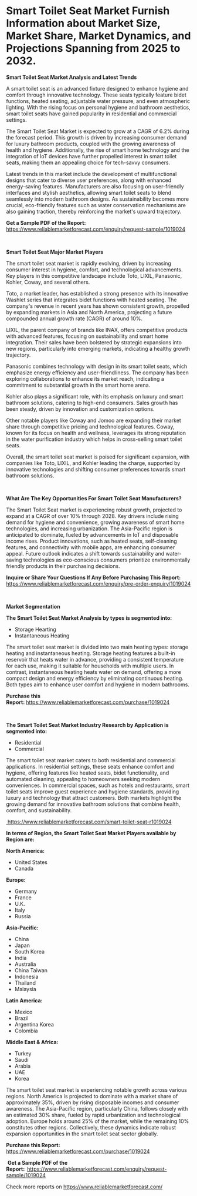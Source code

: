 <p><h1>Smart Toilet Seat Market Furnish Information about Market Size, Market Share, Market Dynamics, and Projections Spanning from 2025 to 2032.</h1></p><p><strong>Smart Toilet Seat Market Analysis and Latest Trends</strong></p>
<p><p>A smart toilet seat is an advanced fixture designed to enhance hygiene and comfort through innovative technology. These seats typically feature bidet functions, heated seating, adjustable water pressure, and even atmospheric lighting. With the rising focus on personal hygiene and bathroom aesthetics, smart toilet seats have gained popularity in residential and commercial settings.</p><p>The Smart Toilet Seat Market is expected to grow at a CAGR of 6.2% during the forecast period. This growth is driven by increasing consumer demand for luxury bathroom products, coupled with the growing awareness of health and hygiene. Additionally, the rise of smart home technology and the integration of IoT devices have further propelled interest in smart toilet seats, making them an appealing choice for tech-savvy consumers.</p><p>Latest trends in this market include the development of multifunctional designs that cater to diverse user preferences, along with enhanced energy-saving features. Manufacturers are also focusing on user-friendly interfaces and stylish aesthetics, allowing smart toilet seats to blend seamlessly into modern bathroom designs. As sustainability becomes more crucial, eco-friendly features such as water conservation mechanisms are also gaining traction, thereby reinforcing the market's upward trajectory.</p></p>
<p><strong>Get a Sample PDF of the Report:&nbsp;</strong> <a href="https://www.reliablemarketforecast.com/enquiry/request-sample/1019024?utm_campaign=2485&utm_medium=2&utm_source=Github&utm_content=ia&utm_term=21022025&utm_id=smart-toilet-seat">https://www.reliablemarketforecast.com/enquiry/request-sample/1019024</a></p>
<p>&nbsp;</p>
<p><strong>Smart Toilet Seat Major Market Players</strong></p>
<p><p>The smart toilet seat market is rapidly evolving, driven by increasing consumer interest in hygiene, comfort, and technological advancements. Key players in this competitive landscape include Toto, LIXIL, Panasonic, Kohler, Coway, and several others.</p><p>Toto, a market leader, has established a strong presence with its innovative Washlet series that integrates bidet functions with heated seating. The company's revenue in recent years has shown consistent growth, propelled by expanding markets in Asia and North America, projecting a future compounded annual growth rate (CAGR) of around 10%.</p><p>LIXIL, the parent company of brands like INAX, offers competitive products with advanced features, focusing on sustainability and smart home integration. Their sales have been bolstered by strategic expansions into new regions, particularly into emerging markets, indicating a healthy growth trajectory.</p><p>Panasonic combines technology with design in its smart toilet seats, which emphasize energy efficiency and user-friendliness. The company has been exploring collaborations to enhance its market reach, indicating a commitment to substantial growth in the smart home arena.</p><p>Kohler also plays a significant role, with its emphasis on luxury and smart bathroom solutions, catering to high-end consumers. Sales growth has been steady, driven by innovation and customization options.</p><p>Other notable players like Coway and Jomoo are expanding their market share through competitive pricing and technological features. Coway, known for its focus on health and wellness, leverages its strong reputation in the water purification industry which helps in cross-selling smart toilet seats.</p><p>Overall, the smart toilet seat market is poised for significant expansion, with companies like Toto, LIXIL, and Kohler leading the charge, supported by innovative technologies and shifting consumer preferences towards smart bathroom solutions.</p></p>
<p>&nbsp;</p>
<p><strong>What Are The Key Opportunities For Smart Toilet Seat Manufacturers?</strong></p>
<p><p>The Smart Toilet Seat market is experiencing robust growth, projected to expand at a CAGR of over 10% through 2028. Key drivers include rising demand for hygiene and convenience, growing awareness of smart home technologies, and increasing urbanization. The Asia-Pacific region is anticipated to dominate, fueled by advancements in IoT and disposable income rises. Product innovations, such as heated seats, self-cleaning features, and connectivity with mobile apps, are enhancing consumer appeal. Future outlook indicates a shift towards sustainability and water-saving technologies as eco-conscious consumers prioritize environmentally friendly products in their purchasing decisions.</p></p>
<p><strong>Inquire or Share Your Questions If Any Before Purchasing This Report:</strong> <a href="https://www.reliablemarketforecast.com/enquiry/pre-order-enquiry/1019024?utm_campaign=2485&utm_medium=2&utm_source=Github&utm_content=ia&utm_term=21022025&utm_id=smart-toilet-seat">https://www.reliablemarketforecast.com/enquiry/pre-order-enquiry/1019024</a></p>
<p>&nbsp;</p>
<p><strong>Market Segmentation</strong></p>
<p><strong>The Smart Toilet Seat Market Analysis by types is segmented into:</strong></p>
<p><ul><li>Storage Hearting</li><li>Instantaneous Heating</li></ul></p>
<p><p>The smart toilet seat market is divided into two main heating types: storage heating and instantaneous heating. Storage heating features a built-in reservoir that heats water in advance, providing a consistent temperature for each use, making it suitable for households with multiple users. In contrast, instantaneous heating heats water on demand, offering a more compact design and energy efficiency by eliminating continuous heating. Both types aim to enhance user comfort and hygiene in modern bathrooms.</p></p>
<p><strong>Purchase this Report:&nbsp;</strong><a href="https://www.reliablemarketforecast.com/purchase/1019024?utm_campaign=2485&utm_medium=2&utm_source=Github&utm_content=ia&utm_term=21022025&utm_id=smart-toilet-seat">https://www.reliablemarketforecast.com/purchase/1019024</a></p>
<p>&nbsp;</p>
<p><strong>The Smart Toilet Seat Market Industry Research by Application is segmented into:</strong></p>
<p><ul><li>Residential</li><li>Commercial</li></ul></p>
<p><p>The smart toilet seat market caters to both residential and commercial applications. In residential settings, these seats enhance comfort and hygiene, offering features like heated seats, bidet functionality, and automated cleaning, appealing to homeowners seeking modern conveniences. In commercial spaces, such as hotels and restaurants, smart toilet seats improve guest experience and hygiene standards, providing luxury and technology that attract customers. Both markets highlight the growing demand for innovative bathroom solutions that combine health, comfort, and sustainability.</p></p>
<p><a href="https://www.reliablemarketforecast.com/smart-toilet-seat-r1019024?utm_campaign=2485&utm_medium=2&utm_source=Github&utm_content=ia&utm_term=21022025&utm_id=smart-toilet-seat">&nbsp;https://www.reliablemarketforecast.com/smart-toilet-seat-r1019024</a></p>
<p><strong>In terms of Region, the Smart Toilet Seat Market Players available by Region are:</strong></p>
<p>
    <p> <strong> North America: </strong>
        <ul>
            <li>United States</li>
            <li>Canada</li>
        </ul>
        </p> 
    <p> <strong> Europe: </strong>
        <ul>
            <li>Germany</li>
            <li>France</li>
            <li>U.K.</li>
            <li>Italy</li>
            <li>Russia</li>
        </ul>
        </p> 
    <p> <strong> Asia-Pacific: </strong>
        <ul>
            <li>China</li>
            <li>Japan</li>
            <li>South Korea</li>
            <li>India</li>
            <li>Australia</li>
            <li>China Taiwan</li>
            <li>Indonesia</li>
            <li>Thailand</li>
            <li>Malaysia</li>
        </ul>
        </p> 
    <p> <strong> Latin America: </strong>
        <ul>
            <li>Mexico</li>
            <li>Brazil</li>
            <li>Argentina Korea</li>
            <li>Colombia</li>
        </ul>
        </p> 
    <p> <strong> Middle East & Africa: </strong>
        <ul>
            <li>Turkey</li>
            <li>Saudi</li>
            <li>Arabia</li>
            <li>UAE</li>
            <li>Korea</li>
        </ul>
    </p>
    </p>
<p><p>The smart toilet seat market is experiencing notable growth across various regions. North America is projected to dominate with a market share of approximately 35%, driven by rising disposable incomes and consumer awareness. The Asia-Pacific region, particularly China, follows closely with an estimated 30% share, fueled by rapid urbanization and technological adoption. Europe holds around 25% of the market, while the remaining 10% constitutes other regions. Collectively, these dynamics indicate robust expansion opportunities in the smart toilet seat sector globally.</p></p>
<p><strong>Purchase this Report: </strong><a href="https://www.reliablemarketforecast.com/purchase/1019024?utm_campaign=2485&utm_medium=2&utm_source=Github&utm_content=ia&utm_term=21022025&utm_id=smart-toilet-seat">https://www.reliablemarketforecast.com/purchase/1019024</a></p>
<p>&nbsp;<strong>Get a Sample PDF of the Report:&nbsp;&nbsp;</strong><a href="https://www.reliablemarketforecast.com/enquiry/request-sample/1019024?utm_campaign=2485&utm_medium=2&utm_source=Github&utm_content=ia&utm_term=21022025&utm_id=smart-toilet-seat">https://www.reliablemarketforecast.com/enquiry/request-sample/1019024</a></p>
<p><strong></strong></p>
<p>Check more reports on <a href="https://www.reliablemarketforecast.com/?utm_campaign=2485&utm_medium=2&utm_source=Github&utm_content=ia&utm_term=21022025&utm_id=smart-toilet-seat">https://www.reliablemarketforecast.com/</a></p>